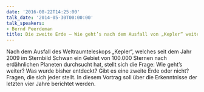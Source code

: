 ```yaml
---
date: '2016-08-22T14:25:00'
talk_date: '2014-05-30T00:00:00'
talk_speakers:
- Bernd Peerdeman
title: Die zweite Erde – Wie geht’s nach dem Ausfall von „Kepler“ weiter?
---
```

Nach dem Ausfall des Weltraumteleskops „Kepler“, welches seit dem Jahr 2009 im Sternbild Schwan ein Gebiet von 100.000 Sternen nach erdähnlichen Planeten durchsucht hat, stellt sich die Frage: Wie geht’s weiter? Was wurde bisher entdeckt? Gibt es eine zweite Erde oder nicht? Fragen, die sich jeder stellt. In diesem Vortrag soll über die Erkenntnisse der letzten vier Jahre berichtet werden.

